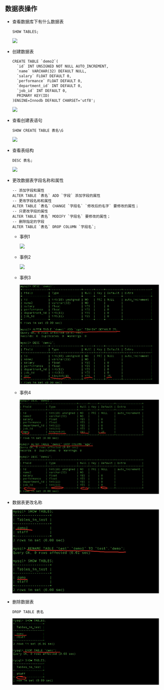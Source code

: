 ## 数据表操作

- 查看数据库下有什么数据表

  `SHOW TABLES;`

  ![](/Users/fuqiang/Desktop/mysql_project/images/03/3.3.1.jpg)

- 创建数据表

  ```mysql
  CREATE TABLE `demo2`(
  	`id` INT UNSIGNED NOT NULL AUTO_INCREMENT,
    `name` VARCHAR(32) DEFAULT NULL,
    `salary` FLOAT DEFAULT 0,
    `performance` FLOAT DEFAULT 0,
    `department_id` INT DEFAULT 0,
    `job_id` INT DEFAULT 0,
    PRIMARY KEY(ID)
  )ENGINE=Innodb DEFAULT CHARSET='utf8';
  ```

  ![](/Users/fuqiang/Desktop/mysql_project/images/03/3.3.2.jpg)

- 查看创建表语句

  `SHOW CREATE TABLE 表名\G`

  ![](/Users/fuqiang/Desktop/mysql_project/images/03/3.3.3.jpg)

- 查看表结构

  `DESC 表名;`

  ![](/Users/fuqiang/Desktop/mysql_project/images/03/3.3.4.jpg)

- 更改数据表字段名称和属性

  ```mysql
  -- 添加字段和属性
  ALTER TABLE `表名` ADD `字段` 添加字段的属性 
  -- 更改字段名称和属性
  ALTER TABLE `表名` CHANGE `字段名` `修改后的名字` 要修改的属性；
  -- 只更改字段的属性
  ALTER TABLE `表名` MODIFY `字段名` 要修改的属性；
  -- 删除指定的字段
  ALTER TABLE `表名` DROP COLUMN `字段名`;
  ```

  - 事例1 

    ![](/Users/fuqiang/Desktop/mysql_project/images/03/3.3.5.jpg)

  - 事例2

    ![](/Users/fuqiang/Desktop/mysql_project/images/03/3.3.6.jpg)

  - 事例3

    ![](../images/03/3.3.7.jpg)

  - 事例4

    ![](../images/03/3.3.8.jpg)

- 数据表更改名称

  ![](../images/03/3.3.12.jpg)

- 删除数据表

  `DROP TABLE 表名`

  ![](../images/03/3.3.11.jpg)

